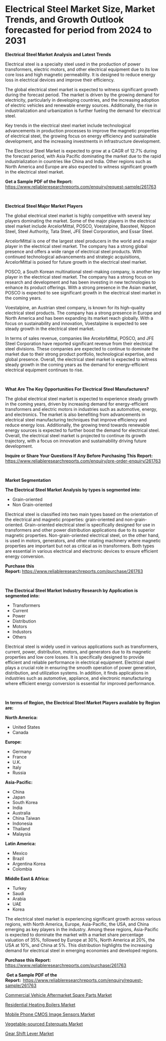 <p><h1>Electrical Steel Market Size, Market Trends, and Growth Outlook forecasted for period from 2024 to 2031</h1></p><p><strong>Electrical Steel Market Analysis and Latest Trends</strong></p>
<p><p>Electrical steel is a specialty steel used in the production of power transformers, electric motors, and other electrical equipment due to its low core loss and high magnetic permeability. It is designed to reduce energy loss in electrical devices and improve their efficiency.</p><p>The global electrical steel market is expected to witness significant growth during the forecast period. The market is driven by the growing demand for electricity, particularly in developing countries, and the increasing adoption of electric vehicles and renewable energy sources. Additionally, the rise in industrialization and urbanization is further fueling the demand for electrical steel.</p><p>Key trends in the electrical steel market include technological advancements in production processes to improve the magnetic properties of electrical steel, the growing focus on energy efficiency and sustainable development, and the increasing investments in infrastructure development.</p><p>The Electrical Steel Market is expected to grow at a CAGR of 12.7% during the forecast period, with Asia Pacific dominating the market due to the rapid industrialization in countries like China and India. Other regions such as North America and Europe are also expected to witness significant growth in the electrical steel market.</p></p>
<p><strong>Get a Sample PDF of the Report:&nbsp;</strong> <a href="https://www.reliableresearchreports.com/enquiry/request-sample/261763">https://www.reliableresearchreports.com/enquiry/request-sample/261763</a></p>
<p>&nbsp;</p>
<p><strong>Electrical Steel Major Market Players</strong></p>
<p><p>The global electrical steel market is highly competitive with several key players dominating the market. Some of the major players in the electrical steel market include ArcelorMittal, POSCO, Voestalpine, Baosteel, Nippon Steel, Steel Authority, Tata Steel, JFE Steel Corporation, and Essar Steel.</p><p>ArcelorMittal is one of the largest steel producers in the world and a major player in the electrical steel market. The company has a strong global presence and offers a wide range of electrical steel products. With continued technological advancements and strategic acquisitions, ArcelorMittal is poised for future growth in the electrical steel market.</p><p>POSCO, a South Korean multinational steel-making company, is another key player in the electrical steel market. The company has a strong focus on research and development and has been investing in new technologies to enhance its product offerings. With a strong presence in the Asian market, POSCO is expected to see significant growth in the electrical steel market in the coming years.</p><p>Voestalpine, an Austrian steel company, is known for its high-quality electrical steel products. The company has a strong presence in Europe and North America and has been expanding its market reach globally. With a focus on sustainability and innovation, Voestalpine is expected to see steady growth in the electrical steel market.</p><p>In terms of sales revenue, companies like ArcelorMittal, POSCO, and JFE Steel Corporation have reported significant revenue from their electrical steel divisions. These companies are expected to continue to dominate the market due to their strong product portfolio, technological expertise, and global presence. Overall, the electrical steel market is expected to witness steady growth in the coming years as the demand for energy-efficient electrical equipment continues to rise.</p></p>
<p>&nbsp;</p>
<p><strong>What Are The Key Opportunities For Electrical Steel Manufacturers?</strong></p>
<p><p>The global electrical steel market is expected to experience steady growth in the coming years, driven by increasing demand for energy-efficient transformers and electric motors in industries such as automotive, energy, and electronics. The market is also benefiting from advancements in electrical steel manufacturing techniques that improve efficiency and reduce energy loss. Additionally, the growing trend towards renewable energy sources is expected to further boost the demand for electrical steel. Overall, the electrical steel market is projected to continue its growth trajectory, with a focus on innovation and sustainability driving future development.</p></p>
<p><strong>Inquire or Share Your Questions If Any Before Purchasing This Report:</strong> <a href="https://www.reliableresearchreports.com/enquiry/pre-order-enquiry/261763">https://www.reliableresearchreports.com/enquiry/pre-order-enquiry/261763</a></p>
<p>&nbsp;</p>
<p><strong>Market Segmentation</strong></p>
<p><strong>The Electrical Steel Market Analysis by types is segmented into:</strong></p>
<p><ul><li>Grain-oriented</li><li>Non Grain-oriented</li></ul></p>
<p><p>Electrical steel is classified into two main types based on the orientation of the electrical and magnetic properties: grain-oriented and non-grain-oriented. Grain-oriented electrical steel is specifically designed for use in transformers and other power distribution applications due to its superior magnetic properties. Non-grain-oriented electrical steel, on the other hand, is used in motors, generators, and other rotating machinery where magnetic properties are important but not as critical as in transformers. Both types are essential in various electrical and electronic devices to ensure efficient energy conversion.</p></p>
<p><strong>Purchase this Report:&nbsp;</strong><a href="https://www.reliableresearchreports.com/purchase/261763">https://www.reliableresearchreports.com/purchase/261763</a></p>
<p>&nbsp;</p>
<p><strong>The Electrical Steel Market Industry Research by Application is segmented into:</strong></p>
<p><ul><li>Transformers</li><li>Current</li><li>Power</li><li>Distribution</li><li>Motors</li><li>Industors</li><li>Others</li></ul></p>
<p><p>Electrical steel is widely used in various applications such as transformers, current, power, distribution, motors, and generators due to its magnetic properties and low core losses. It is specifically designed to provide efficient and reliable performance in electrical equipment. Electrical steel plays a crucial role in ensuring the smooth operation of power generation, distribution, and utilization systems. In addition, it finds applications in industries such as automotive, appliance, and electronic manufacturing where efficient energy conversion is essential for improved performance.</p></p>
<p>&nbsp;</p>
<p><strong>In terms of Region, the Electrical Steel Market Players available by Region are:</strong></p>
<p>
    <p> <strong> North America: </strong>
        <ul>
            <li>United States</li>
            <li>Canada</li>
        </ul>
        </p> 
    <p> <strong> Europe: </strong>
        <ul>
            <li>Germany</li>
            <li>France</li>
            <li>U.K.</li>
            <li>Italy</li>
            <li>Russia</li>
        </ul>
        </p> 
    <p> <strong> Asia-Pacific: </strong>
        <ul>
            <li>China</li>
            <li>Japan</li>
            <li>South Korea</li>
            <li>India</li>
            <li>Australia</li>
            <li>China Taiwan</li>
            <li>Indonesia</li>
            <li>Thailand</li>
            <li>Malaysia</li>
        </ul>
        </p> 
    <p> <strong> Latin America: </strong>
        <ul>
            <li>Mexico</li>
            <li>Brazil</li>
            <li>Argentina Korea</li>
            <li>Colombia</li>
        </ul>
        </p> 
    <p> <strong> Middle East & Africa: </strong>
        <ul>
            <li>Turkey</li>
            <li>Saudi</li>
            <li>Arabia</li>
            <li>UAE</li>
            <li>Korea</li>
        </ul>
    </p>
    </p>
<p><p>The electrical steel market is experiencing significant growth across various regions, with North America, Europe, Asia-Pacific, the USA, and China emerging as key players in the industry. Among these regions, Asia-Pacific is expected to dominate the market with a market share percentage valuation of 35%, followed by Europe at 30%, North America at 20%, the USA at 10%, and China at 5%. This distribution highlights the increasing demand for electrical steel in emerging economies and developed regions.</p></p>
<p><strong>Purchase this Report: </strong><a href="https://www.reliableresearchreports.com/purchase/261763">https://www.reliableresearchreports.com/purchase/261763</a></p>
<p>&nbsp;<strong>Get a Sample PDF of the Report:&nbsp;&nbsp;</strong><a href="https://www.reliableresearchreports.com/enquiry/request-sample/261763">https://www.reliableresearchreports.com/enquiry/request-sample/261763</a></p>
<p><strong></strong></p>
<p><p><a href="https://eight-handstand-8fb.notion.site/Commercial-Vehicle-Aftermarket-Spare-Parts-Market-Research-Report-Unlocks-Analysis-on-the-Market-Fin-3d56c77c16a34da4bec525a13e91fc8c">Commercial Vehicle Aftermarket Spare Parts Market</a></p><p><a href="https://skillful-vermicelli-b89.notion.site/Residential-Heating-Boilers-Market-Growth-Market-Trends-COVID-19-Impact-and-Forecasts-for-period--921ed4a156de4ba2a98b76ecf6312b3c">Residential Heating Boilers Market</a></p><p><a href="https://view.publitas.com/reportprime-1/mobile-phone-cmos-image-sensors-market-size-2024-2031-global-industrial-analysis-key-geographical-regions-market-share-top-key-players-product-types-and-forecast-research-report/">Mobile Phone CMOS Image Sensors Market</a></p><p><a href="https://view.publitas.com/reportprime-1/vegetable-sourced-esterquats-market-research-report-provides-critical-insights-that-can-help-shape-business-development-and-investment-strategies/">Vegetable-sourced Esterquats Market</a></p><p><a href="https://simplistic-meeting-7ee.notion.site/Gear-Shift-Lever-Market-Challenges-Opportunities-and-Growth-Drivers-and-Major-Market-Players-fore-8bc849c2c8964c0693138f4139820638">Gear Shift Lever Market</a></p></p>